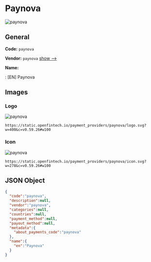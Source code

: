 
# Paynova 
![paynova](https://static.openfintech.io/payment_providers/paynova/logo.svg?w=400&c=v0.59.26#w100)  

## General 
 
**Code:** `paynova` 
 
**Vendor:** `paynova` [show -->](/vendors/paynova/) 
 
**Name:** 
 
:	[EN] Paynova 
 

## Images 

### Logo 
 
![paynova](https://static.openfintech.io/payment_providers/paynova/logo.svg?w=400&c=v0.59.26#w100)  

```
https://static.openfintech.io/payment_providers/paynova/logo.svg?w=400&c=v0.59.26#w100
```  

### Icon 
 
![paynova](https://static.openfintech.io/payment_providers/paynova/icon.svg?w=278&c=v0.59.26#w100)  

```
https://static.openfintech.io/payment_providers/paynova/icon.svg?w=278&c=v0.59.26#w100
```  

## JSON Object 

```json
{
  "code":"paynova",
  "description":null,
  "vendor":"paynova",
  "categories":null,
  "countries":null,
  "payment_method":null,
  "payout_method":null,
  "metadata":{
    "about_payments_code":"paynova"
  },
  "name":{
    "en":"Paynova"
  }
}
```  
